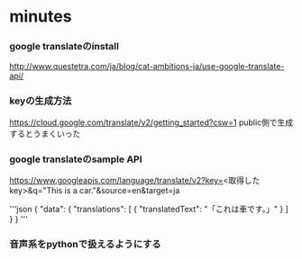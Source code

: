 # minutes

### google translateのinstall
http://www.questetra.com/ja/blog/cat-ambitions-ja/use-google-translate-api/

### keyの生成方法
https://cloud.google.com/translate/v2/getting_started?csw=1
public側で生成するとうまくいった

### google translateのsample API
https://www.googleapis.com/language/translate/v2?key=<取得したkey>&q="This is a car."&source=en&target=ja

'''json
{
  "data": {
    "translations": [
      {
        "translatedText": "「これは車です。」"
      }
    ]
  }
}
'''

### 音声系をpythonで扱えるようにする

